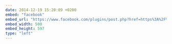 ```yaml
---
date: 2014-12-19 15:20:09 +0200
embed: "facebook"
embed_url: "https://www.facebook.com/plugins/post.php?href=https%3A%2F%2Fwww.facebook.com%2Fmedia%2Fset%2F%3Fset%3Da.393250304133587.1073741834.192737880851498%26type%3D3&width=500"
embed_width: 500
embed_height: 597
type: "left"
---
```


